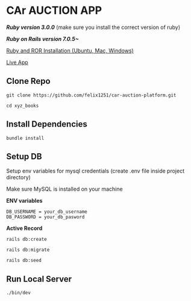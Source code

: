 # CAr AUCTION APP

**_Ruby version 3.0.0_** (make sure you install the correct version of ruby)

**_Ruby on Rails version 7.0.5~_**

[Ruby and ROR Installation (Ubuntu, Mac, Windows)](https://gorails.com/setup/ubuntu/22.04)

<a href="" target="_blank" rel="noopener">Live App</a>

## Clone Repo

```
git clone https://github.com/felix1251/car-auction-platform.git
```

```
cd xyz_books
```

## Install Dependencies

```
bundle install
```

## **Setup DB**

Setup env variables for mysql credentials (create .env file inside project directory)

Make sure MySQL is installed on your machine

**ENV variables**

```
DB_USERNAME = your_db_username
DB_PASSWORD = your_db_pasword
```

**Active Record**

```
rails db:create
```

```
rails db:migrate
```

```
rails db:seed
```

## **Run Local Server**

```
./bin/dev
```
